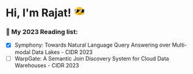 <h1> Hi, I'm Rajat! <img src="https://github.com/rajatb115/rajatb115/blob/main/images/hi_there.gif" width="30"/></h1>

<!--
<p>Welcome to my page! </br> I'm Thomas, Fullstack developer from <img src="https://cdn-icons-png.flaticon.com/512/197/197560.png" width="13"/> <b>Lorient, France</b>, currently living in <img src="https://cdn-icons-png.flaticon.com/512/197/197564.png" width="13"/> <b>Stockholm, Sweden</b>. </p>
<h3>Things I code with</h3>


**rajatb115/rajatb115** is a ✨ _special_ ✨ repository because its `README.md` (this file) appears on your GitHub profile.

Here are some ideas to get you started:

- 🔭 I’m currently working on ...
- 🌱 I’m currently learning ...
- 👯 I’m looking to collaborate on ...
- 🤔 I’m looking for help with ...
- 💬 Ask me about ...
- 📫 How to reach me: ...
- 😄 Pronouns: ...
- ⚡ Fun fact: ...
-->

<h3>🔭 My 2023 Reading list:</h3>

- [x] Symphony: Towards Natural Language Query Answering over Multi-modal Data Lakes - CIDR 2023
- [ ] WarpGate: A Semantic Join Discovery System for Cloud Data Warehouses - CIDR 2023
